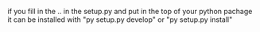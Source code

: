 if you fill in the .. in the setup.py and put in the top of your python 
pachage it can be installed with "py setup.py develop" or "py setup.py install"